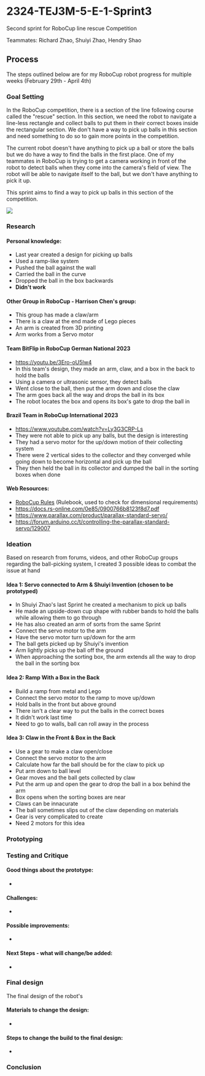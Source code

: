 # 2324-TEJ3M-5-E-1-Sprint3
Second sprint for RoboCup line rescue Competition

Teammates: Richard Zhao, Shuiyi Zhao, Hendry Shao

## Process

The steps outlined below are for my RoboCup robot progress for multiple weeks (February 29th - April 4th)

### Goal Setting

In the RoboCup competition, there is a section of the line following course called the "rescue" section. In this section, we need the robot to navigate a line-less rectangle and collect balls to put them in their correct boxes inside the rectangular section. We don't have a way to pick up balls in this section and need something to do so to gain more points in the competition. 

The current robot doesn't have anything to pick up a ball or store the balls but we do have a way to find the balls in the first place. One of my teammates in RoboCup is trying to get a camera working in front of the robot to detect balls when they come into the camera's field of view. The robot will be able to navigate itself to the ball, but we don't have anything to pick it up. 

This sprint aims to find a way to pick up balls in this section of the competition. 

![](https://github.com/StAndrewsCollege/2324-TEJ3M-5-E-Sprint3and4/assets/118148551/2ebed059-bde1-4e0e-8611-2420038f2800)


### Research

#### Personal knowledge:
- Last year created a design for picking up balls
- Used a ramp-like system
- Pushed the ball against the wall
- Carried the ball in the curve
- Dropped the ball in the box backwards
- **Didn't work**

#### Other Group in RoboCup - Harrison Chen's group: 
- This group has made a claw/arm
- There is a claw at the end made of Lego pieces
- An arm is created from 3D printing
- Arm works from a Servo motor

#### Team BitFlip in RoboCup German National 2023
- https://youtu.be/3Ero-oU5lw4
- In this team's design, they made an arm, claw, and a box in the back to hold the balls
- Using a camera or ultrasonic sensor, they detect balls
- Went close to the ball, then put the arm down and close the claw
- The arm goes back all the way and drops the ball in its box
- The robot locates the box and opens its box's gate to drop the ball in

#### Brazil Team in RoboCup International 2023
- https://www.youtube.com/watch?v=Ly3G3CRP-Ls
- They were not able to pick up any balls, but the design is interesting
- They had a servo motor for the up/down motion of their collecting system
- There were 2 vertical sides to the collector and they converged while going down to become horizontal and pick up the ball
- They then held the ball in its collector and dumped the ball in the sorting boxes when done

#### Web Resources:
- [RoboCup Rules](efaidnbmnnnibpcajpcglclefindmkaj/https://junior.robocup.org/wp-content/uploads/2023/10/RCJRescueLine2024RulesDraft.pdf) (Rulebook, used to check for dimensional requirements)
- https://docs.rs-online.com/0e85/0900766b8123f8d7.pdf
- https://www.parallax.com/product/parallax-standard-servo/
- https://forum.arduino.cc/t/controlling-the-parallax-standard-servo/129007


### Ideation

Based on research from forums, videos, and other RoboCup groups regarding the ball-picking system, I created 3 possible ideas to combat the issue at hand

#### Idea 1:  Servo connected to Arm & Shuiyi Invention **(chosen to be prototyped)**
- In Shuiyi Zhao's last Sprint he created a mechanism to pick up balls
- He made an upside-down cup shape with rubber bands to hold the balls while allowing them to go through
- He has also created an arm of sorts from the same Sprint
- Connect the servo motor to the arm
- Have the servo motor turn up/down for the arm
- The ball gets picked up by Shuiyi's invention
- Arm lightly picks up the ball off the ground
- When approaching the sorting box, the arm extends all the way to drop the ball in the sorting box

#### Idea 2: Ramp With a Box in the Back
- Build a ramp from metal and Lego
- Connect the servo motor to the ramp to move up/down
- Hold balls in the front but above ground
- There isn't a clear way to put the balls in the correct boxes
- It didn't work last time
- Need to go to walls, ball can roll away in the process

#### Idea 3: Claw in the Front & Box in the Back
- Use a gear to make a claw open/close
- Connect the servo motor to the arm
- Calculate how far the ball should be for the claw to pick up
- Put arm down to ball level
- Gear moves and the ball gets collected by claw
- Put the arm up and open the gear to drop the ball in a box behind the arm
- Box opens when the sorting boxes are near
- Claws can be innacurate
- The ball sometimes slips out of the claw depending on materials
- Gear is very complicated to create
- Need 2 motors for this idea


### Prototyping



### Testing and Critique

#### Good things about the prototype: 
- 

#### Challenges:
- 

#### Possible improvements: 
- 

#### Next Steps - what will change/be added: 
- 

### Final design

The final design of the robot's 

#### Materials to change the design: 
-


#### Steps to change the build to the final design: 
- 


### Conclusion


